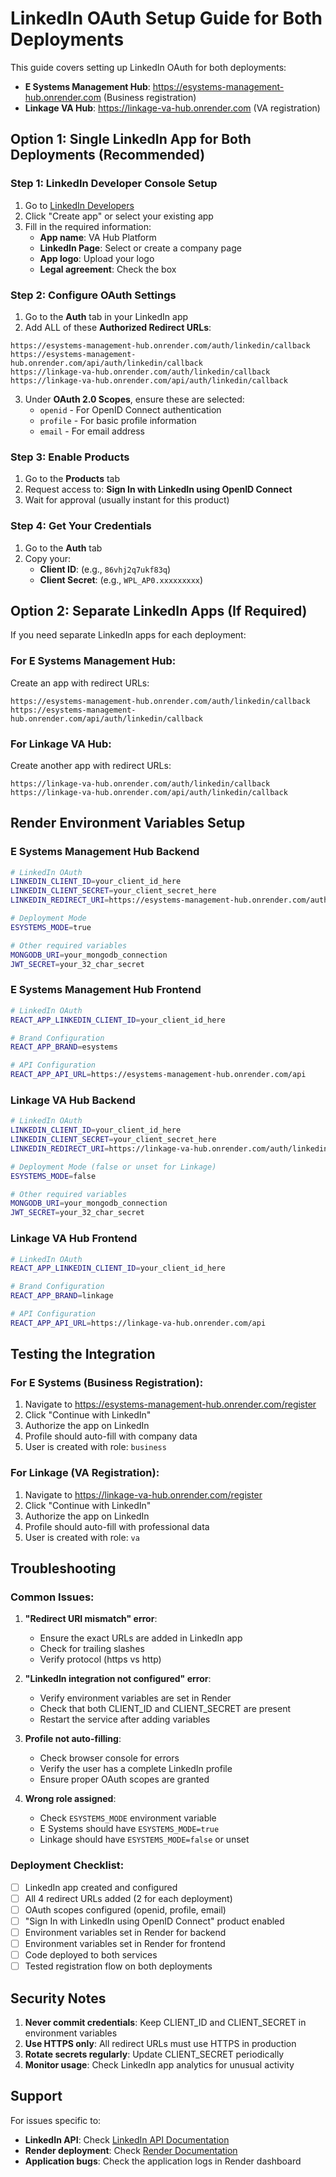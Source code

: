 # LinkedIn OAuth Setup Guide for Both Deployments

This guide covers setting up LinkedIn OAuth for both deployments:
- **E Systems Management Hub**: https://esystems-management-hub.onrender.com (Business registration)
- **Linkage VA Hub**: https://linkage-va-hub.onrender.com (VA registration)

## Option 1: Single LinkedIn App for Both Deployments (Recommended)

### Step 1: LinkedIn Developer Console Setup

1. Go to [LinkedIn Developers](https://www.linkedin.com/developers/apps)
2. Click "Create app" or select your existing app
3. Fill in the required information:
   - **App name**: VA Hub Platform
   - **LinkedIn Page**: Select or create a company page
   - **App logo**: Upload your logo
   - **Legal agreement**: Check the box

### Step 2: Configure OAuth Settings

1. Go to the **Auth** tab in your LinkedIn app
2. Add ALL of these **Authorized Redirect URLs**:

```
https://esystems-management-hub.onrender.com/auth/linkedin/callback
https://esystems-management-hub.onrender.com/api/auth/linkedin/callback
https://linkage-va-hub.onrender.com/auth/linkedin/callback
https://linkage-va-hub.onrender.com/api/auth/linkedin/callback
```

3. Under **OAuth 2.0 Scopes**, ensure these are selected:
   - `openid` - For OpenID Connect authentication
   - `profile` - For basic profile information
   - `email` - For email address

### Step 3: Enable Products

1. Go to the **Products** tab
2. Request access to: **Sign In with LinkedIn using OpenID Connect**
3. Wait for approval (usually instant for this product)

### Step 4: Get Your Credentials

1. Go to the **Auth** tab
2. Copy your:
   - **Client ID**: (e.g., `86vhj2q7ukf83q`)
   - **Client Secret**: (e.g., `WPL_AP0.xxxxxxxxx`)

## Option 2: Separate LinkedIn Apps (If Required)

If you need separate LinkedIn apps for each deployment:

### For E Systems Management Hub:
Create an app with redirect URLs:
```
https://esystems-management-hub.onrender.com/auth/linkedin/callback
https://esystems-management-hub.onrender.com/api/auth/linkedin/callback
```

### For Linkage VA Hub:
Create another app with redirect URLs:
```
https://linkage-va-hub.onrender.com/auth/linkedin/callback
https://linkage-va-hub.onrender.com/api/auth/linkedin/callback
```

## Render Environment Variables Setup

### E Systems Management Hub Backend
```bash
# LinkedIn OAuth
LINKEDIN_CLIENT_ID=your_client_id_here
LINKEDIN_CLIENT_SECRET=your_client_secret_here
LINKEDIN_REDIRECT_URI=https://esystems-management-hub.onrender.com/auth/linkedin/callback

# Deployment Mode
ESYSTEMS_MODE=true

# Other required variables
MONGODB_URI=your_mongodb_connection
JWT_SECRET=your_32_char_secret
```

### E Systems Management Hub Frontend
```bash
# LinkedIn OAuth
REACT_APP_LINKEDIN_CLIENT_ID=your_client_id_here

# Brand Configuration
REACT_APP_BRAND=esystems

# API Configuration
REACT_APP_API_URL=https://esystems-management-hub.onrender.com/api
```

### Linkage VA Hub Backend
```bash
# LinkedIn OAuth
LINKEDIN_CLIENT_ID=your_client_id_here
LINKEDIN_CLIENT_SECRET=your_client_secret_here
LINKEDIN_REDIRECT_URI=https://linkage-va-hub.onrender.com/auth/linkedin/callback

# Deployment Mode (false or unset for Linkage)
ESYSTEMS_MODE=false

# Other required variables
MONGODB_URI=your_mongodb_connection
JWT_SECRET=your_32_char_secret
```

### Linkage VA Hub Frontend
```bash
# LinkedIn OAuth
REACT_APP_LINKEDIN_CLIENT_ID=your_client_id_here

# Brand Configuration
REACT_APP_BRAND=linkage

# API Configuration
REACT_APP_API_URL=https://linkage-va-hub.onrender.com/api
```

## Testing the Integration

### For E Systems (Business Registration):
1. Navigate to https://esystems-management-hub.onrender.com/register
2. Click "Continue with LinkedIn"
3. Authorize the app on LinkedIn
4. Profile should auto-fill with company data
5. User is created with role: `business`

### For Linkage (VA Registration):
1. Navigate to https://linkage-va-hub.onrender.com/register
2. Click "Continue with LinkedIn"
3. Authorize the app on LinkedIn
4. Profile should auto-fill with professional data
5. User is created with role: `va`

## Troubleshooting

### Common Issues:

1. **"Redirect URI mismatch" error**:
   - Ensure the exact URLs are added in LinkedIn app
   - Check for trailing slashes
   - Verify protocol (https vs http)

2. **"LinkedIn integration not configured" error**:
   - Verify environment variables are set in Render
   - Check that both CLIENT_ID and CLIENT_SECRET are present
   - Restart the service after adding variables

3. **Profile not auto-filling**:
   - Check browser console for errors
   - Verify the user has a complete LinkedIn profile
   - Ensure proper OAuth scopes are granted

4. **Wrong role assigned**:
   - Check `ESYSTEMS_MODE` environment variable
   - E Systems should have `ESYSTEMS_MODE=true`
   - Linkage should have `ESYSTEMS_MODE=false` or unset

### Deployment Checklist:

- [ ] LinkedIn app created and configured
- [ ] All 4 redirect URLs added (2 for each deployment)
- [ ] OAuth scopes configured (openid, profile, email)
- [ ] "Sign In with LinkedIn using OpenID Connect" product enabled
- [ ] Environment variables set in Render for backend
- [ ] Environment variables set in Render for frontend
- [ ] Code deployed to both services
- [ ] Tested registration flow on both deployments

## Security Notes

1. **Never commit credentials**: Keep CLIENT_ID and CLIENT_SECRET in environment variables
2. **Use HTTPS only**: All redirect URLs must use HTTPS in production
3. **Rotate secrets regularly**: Update CLIENT_SECRET periodically
4. **Monitor usage**: Check LinkedIn app analytics for unusual activity

## Support

For issues specific to:
- **LinkedIn API**: Check [LinkedIn API Documentation](https://docs.microsoft.com/en-us/linkedin/)
- **Render deployment**: Check [Render Documentation](https://render.com/docs)
- **Application bugs**: Check the application logs in Render dashboard